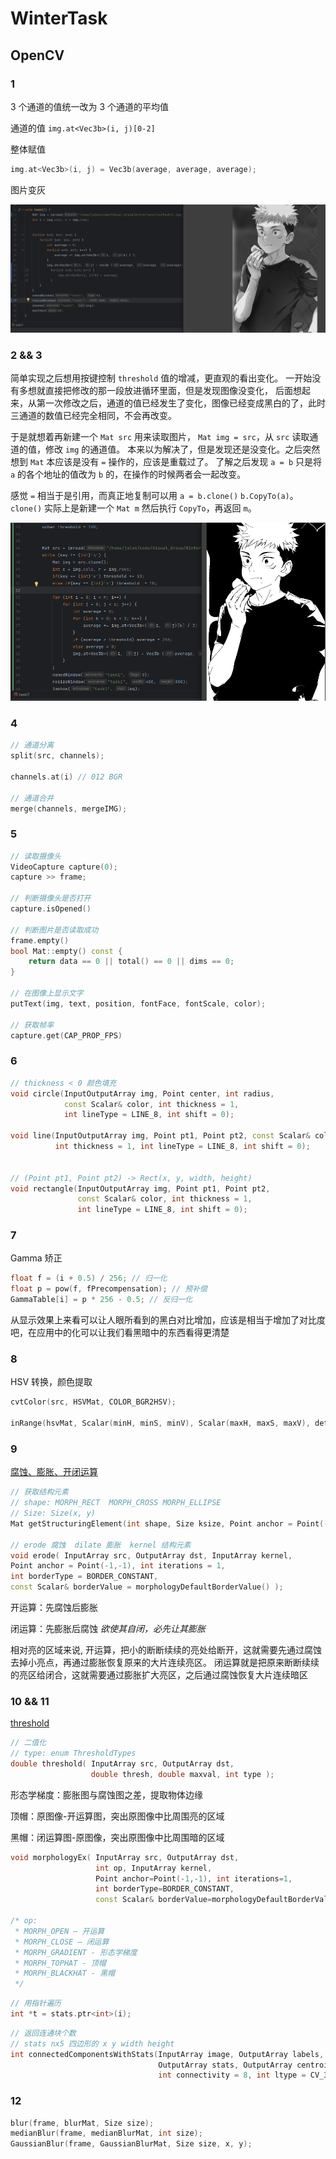 # WinterTask

## OpenCV

### 1

3 个通道的值统一改为 3 个通道的平均值

通道的值 `img.at<Vec3b>(i, j)[0-2]`

整体赋值
```c++
img.at<Vec3b>(i, j) = Vec3b(average, average, average);
```

图片变灰

![1-1](./res/Screenshots/1-1.png)

### 2 && 3

简单实现之后想用按键控制 `threshold` 值的增减，更直观的看出变化。
一开始没有多想就直接把修改的那一段放进循环里面，但是发现图像没变化，
后面想起来，从第一次修改之后，通道的值已经发生了变化，图像已经变成黑白的了，此时三通道的数值已经完全相同，不会再改变。

于是就想着再新建一个 `Mat src` 用来读取图片， `Mat img = src`，从 `src` 读取通道的值，修改 `img` 的通道值。
本来以为解决了，但是发现还是没变化。之后突然想到 `Mat` 本应该是没有 `=` 操作的，应该是重载过了。
了解之后发现 `a = b` 只是将 `a` 的各个地址的值改为 `b` 的，在操作的时候两者会一起改变。

感觉 `=` 相当于是引用，而真正地复制可以用 `a = b.clone()` `b.CopyTo(a)`。
`clone()` 实际上是新建一个 `Mat m` 然后执行 `CopyTo`，再返回 `m`。

![1-2](./res/Screenshots/1-2.png)

### 4

```c++
// 通道分离
split(src, channels);

channels.at(i) // 012 BGR

// 通道合并
merge(channels, mergeIMG);
```

### 5

```c++
// 读取摄像头
VideoCapture capture(0);
capture >> frame;

// 判断摄像头是否打开
capture.isOpened()

// 判断图片是否读取成功
frame.empty()
bool Mat::empty() const {
    return data == 0 || total() == 0 || dims == 0;
}

// 在图像上显示文字
putText(img, text, position, fontFace, fontScale, color);

// 获取帧率
capture.get(CAP_PROP_FPS)
```


### 6

```c++
// thickness < 0 颜色填充
void circle(InputOutputArray img, Point center, int radius,
            const Scalar& color, int thickness = 1,
            int lineType = LINE_8, int shift = 0);

void line(InputOutputArray img, Point pt1, Point pt2, const Scalar& color,
          int thickness = 1, int lineType = LINE_8, int shift = 0);


// (Point pt1, Point pt2) -> Rect(x, y, width, height)
void rectangle(InputOutputArray img, Point pt1, Point pt2,
               const Scalar& color, int thickness = 1,
               int lineType = LINE_8, int shift = 0);
```

### 7

Gamma 矫正
```c++
float f = (i + 0.5) / 256; // 归一化
float p = pow(f, fPrecompensation); // 预补偿
GammaTable[i] = p * 256 - 0.5; // 反归一化
```

从显示效果上来看可以让人眼所看到的黑白对比增加，应该是相当于增加了对比度吧，在应用中的化可以让我们看黑暗中的东西看得更清楚

### 8

HSV 转换，颜色提取

```c++
cvtColor(src, HSVMat, COLOR_BGR2HSV);

inRange(hsvMat, Scalar(minH, minS, minV), Scalar(maxH, maxS, maxV), detectMat);
```

### 9

[腐蚀、膨胀、开闭运算](https://zhuanlan.zhihu.com/p/164619939)

```c++
// 获取结构元素
// shape: MORPH_RECT  MORPH_CROSS MORPH_ELLIPSE
// Size: Size(x, y)
Mat getStructuringElement(int shape, Size ksize, Point anchor = Point(-1,-1));

// erode 腐蚀  dilate 膨胀  kernel 结构元素
void erode( InputArray src, OutputArray dst, InputArray kernel,
Point anchor = Point(-1,-1), int iterations = 1,
int borderType = BORDER_CONSTANT,
const Scalar& borderValue = morphologyDefaultBorderValue() );
```

开运算：先腐蚀后膨胀

闭运算：先膨胀后腐蚀 *欲使其自闭，必先让其膨胀*

相对亮的区域来说,
开运算，把小的断断续续的亮处给断开，这就需要先通过腐蚀去掉小亮点，再通过膨胀恢复原来的大片连续亮区。
闭运算就是把原来断断续续的亮区给闭合，这就需要通过膨胀扩大亮区，之后通过腐蚀恢复大片连续暗区

### 10 && 11

[threshold](https://www.opencv.org.cn/opencvdoc/2.3.2/html/doc/tutorials/imgproc/threshold/threshold.html)
```c++
// 二值化
// type: enum ThresholdTypes
double threshold( InputArray src, OutputArray dst,
                  double thresh, double maxval, int type );
```

形态学梯度：膨胀图与腐蚀图之差，提取物体边缘

顶帽：原图像-开运算图，突出原图像中比周围亮的区域

黑帽：闭运算图-原图像，突出原图像中比周围暗的区域

```c++
void morphologyEx( InputArray src, OutputArray dst,
                   int op, InputArray kernel,
                   Point anchor=Point(-1,-1), int iterations=1,
                   int borderType=BORDER_CONSTANT,
                   const Scalar& borderValue=morphologyDefaultBorderValue() );

/* op:
 * MORPH_OPEN – 开运算
 * MORPH_CLOSE – 闭运算
 * MORPH_GRADIENT - 形态学梯度
 * MORPH_TOPHAT - 顶帽
 * MORPH_BLACKHAT - 黑帽
 */
```

```c++
// 用指针遍历
int *t = stats.ptr<int>(i);
```

```c++
// 返回连通块个数
// stats nx5 四边形的 x y width height
int connectedComponentsWithStats(InputArray image, OutputArray labels,
                                 OutputArray stats, OutputArray centroids,
                                 int connectivity = 8, int ltype = CV_32S);
```

### 12

```c++
blur(frame, blurMat, Size size);
medianBlur(frame, medianBlurMat, int size);
GaussianBlur(frame, GaussianBlurMat, Size size, x, y);
```